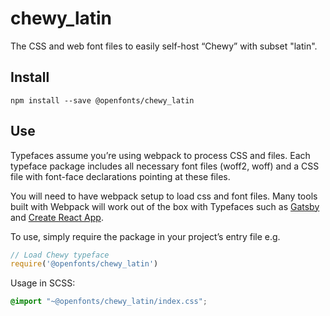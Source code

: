
# chewy_latin

The CSS and web font files to easily self-host “Chewy” with subset "latin".

## Install

`npm install --save @openfonts/chewy_latin`

## Use

Typefaces assume you’re using webpack to process CSS and files. Each typeface
package includes all necessary font files (woff2, woff) and a CSS file with
font-face declarations pointing at these files.

You will need to have webpack setup to load css and font files. Many tools built
with Webpack will work out of the box with Typefaces such as [Gatsby](https://github.com/gatsbyjs/gatsby)
and [Create React App](https://github.com/facebookincubator/create-react-app).

To use, simply require the package in your project’s entry file e.g.

```javascript
// Load Chewy typeface
require('@openfonts/chewy_latin')
```

Usage in SCSS:
```scss
@import "~@openfonts/chewy_latin/index.css";
```
